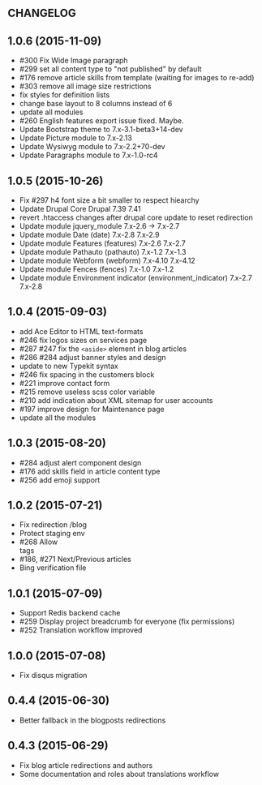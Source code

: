 CHANGELOG
---------

## 1.0.6 (2015-11-09)
 * #300 Fix Wide Image paragraph
 * #299 set all content type to "not published" by default
 * #176 remove article skills from template (waiting for images to re-add)
 * #303 remove all image size restrictions
 * fix styles for definition lists
 * change base layout to 8 columns instead of 6
 * update all modules
 * #260 English features export issue fixed. Maybe.
 * Update Bootstrap theme to 7.x-3.1-beta3+14-dev
 * Update Picture module to 7.x-2.13
 * Update Wysiwyg module to 7.x-2.2+70-dev
 * Update Paragraphs module to 7.x-1.0-rc4

## 1.0.5 (2015-10-26)
 * Fix #297 h4 font size a bit smaller to respect hiearchy
 * Update Drupal Core Drupal 7.39 7.41
 * revert .htaccess changes after drupal core update to reset redirection
 * Update module jquery_module 7.x-2.6 -> 7.x-2.7
 * Update module Date (date) 7.x-2.8 7.x-2.9
 * Update module Features (features) 7.x-2.6 7.x-2.7
 * Update module Pathauto (pathauto) 7.x-1.2 7.x-1.3
 * Update module Webform (webform) 7.x-4.10 7.x-4.12
 * Update module Fences (fences) 7.x-1.0 7.x-1.2
 * Update module Environment indicator (environment_indicator) 7.x-2.7 7.x-2.8

## 1.0.4 (2015-09-03)
 * add Ace Editor to HTML text-formats
 * #246 fix logos sizes on services page
 * #287 #247 fix the `<aside>` element in blog articles
 * #286 #284 adjust banner styles and design
 * update to new Typekit syntax
 * #246 fix spacing in the customers block
 * #221 improve contact form
 * #215 remove useless scss color variable
 * #210 add indication about XML sitemap for user accounts
 * #197 improve design for Maintenance page
 * update all the modules

## 1.0.3 (2015-08-20)
 * #284 adjust alert component design
 * #176 add skills field in article content type
 * #256 add emoji support

## 1.0.2 (2015-07-21)
 * Fix redirection /blog
 * Protect staging env
 * #268 Allow <br> tags
 * #186, #271 Next/Previous articles
 * Bing verification file

## 1.0.1 (2015-07-09)
 * Support Redis backend cache
 * #259 Display project breadcrumb for everyone (fix permissions)
 * #252 Translation workflow improved

## 1.0.0 (2015-07-08)
 * Fix disqus migration

## 0.4.4 (2015-06-30)
 * Better fallback in the blogposts redirections

## 0.4.3 (2015-06-29)

 * Fix blog article redirections and authors
 * Some documentation and roles about translations workflow
